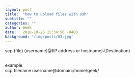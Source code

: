 ```yaml
---
layout: post
title:  "how to upload files with ssh"
subtitle: ""
categories: ""
author: Geek
date:   2018-10-26 15:34:56 -0400
background: '/img/posts/03.jpg'
---
```



scp (file) (username)@(IP address or hostname):(Destination)

<br>example:
<br>
scp filename username@domain:/home/geek/
